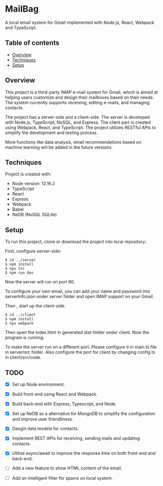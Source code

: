 # MailBag
A local email system for Gmail implemented with Node.js, React, Webpack and TypeScript.
## Table of contents
* [Overview](#Overview)
* [Techniques](#techniques)
* [Setup](#setup)
## Overview
This project is a third-party IMAP e-mail system for Gmail, which is aimed at helping users customize and design their mailboxes based on their needs. The system currently supports receiving, editing e-mails, and managing contacts. 

The project has a server-side and a client-side. The server is developed with Node.js, TypeScript, NoSQL, and Express. The client part is created using Webpack, React, and TypeScript. The project utilizes RESTful APIs to simplify the development and testing process.

More functions like data analysis, email recommendations based on machine learning will be added in the future versions. 
	
## Techniques
Project is created with:
* Node version: 12.16.2
* TypeScript
* React
* Express
* Webpack
* Babel
* NeDB (NoSQL SQLite)
	
## Setup
To run this project, clone or download the project into local repository:

First, configure server-side:

```
$ cd ../server
$ npm install
$ npx tsc
$ npm run dev
```

Now the server will run on port 80. 

To configure your own email, you can add your name and password into serverInfo.json under server folder and open IMAP support on your Gmail.

Then , start up the client-side.

```
$ cd ../client
$ npm install
$ npx webpack
```

Then open the index.html in generated dist-folder under client. Now the program is running. 

To make the server run on a different port. Please configure it in main.ts file in server/src folder. Also configure the port for client by changing config.ts in client/src/code. 

## TODO
- [x] Set up Node environment.
- [x] Build front-end using React and Webpack.
- [x] Build back-end with Express, Typescript, and Node.
- [x] Set up NeDB as a alternative for MongoDB to simplify the configuration and improve user friendliness.
- [x] Desgin data models for contacts.
- [x] Implement REST APIs for receiving, sending mails and updating contacts.
- [x] Utilize async/await to improve the response time on both front-end and back-end.
- [ ] Add a new feature to show HTML content of the email.
- [ ] Add an intelligent filter for spams on local system.



